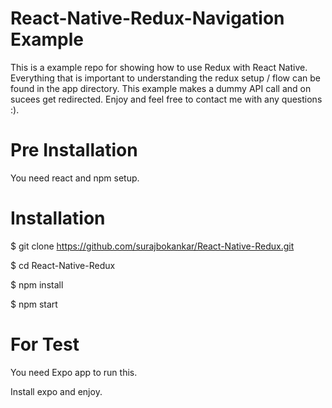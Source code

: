 # React-Native-Redux-Navigation Example

This is a example repo for showing how to use Redux with React Native. 
Everything that is important to understanding the redux setup / flow can be found in the app directory. 
This example makes a dummy API call and on sucees get redirected. 
Enjoy and feel free to contact me with any questions :).

# Pre Installation
You need react and npm setup.

# Installation

$ git clone https://github.com/surajbokankar/React-Native-Redux.git

$ cd React-Native-Redux

$ npm install

$ npm start


 # For Test
 
 You need Expo app to run this.
 
 Install expo and enjoy.

